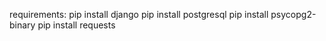 requirements:
pip install django
pip install postgresql
pip install psycopg2-binary 
pip install requests
